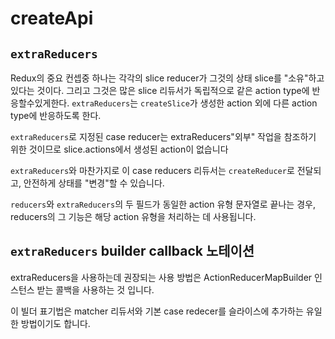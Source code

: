 # createApi

## `extraReducers`

Redux의 중요 컨셉중 하나는 각각의 slice reducer가 그것의 상태 slice를 "소유"하고 있다는 것이다. 그리고 그것은 많은 slice 리듀서가 독립적으로 같은 action type에 반응할수있게한다. `extraReducers`는 `createSlice`가 생성한 action 외에 다른 action type에 반응하도록 한다.

`extraReducers`로 지정된 case reducer는 extraReducers"외부" 작업을 참조하기 위한 것이므로 slice.actions에서 생성된 action이 없습니다

`extraReducers`와 마찬가지로 이 case reducers 리듀서는 `createReducer`로 전달되고, 안전하게 상태를 "변경"할 수 있습니다.

`reducers`와 `extraReducers`의 두 필드가 동일한 action 유형 문자열로 끝나는 경우, reducers의 그 기능은 해당 action 유형을 처리하는 데 사용됩니다.

## `extraReducers` builder callback 노테이션

extraReducers을 사용하는데 권장되는 사용 방법은 ActionReducerMapBuilder 인스턴스 받는 콜백을 사용하는 것 입니다.

이 빌더 표기법은 matcher 리듀서와 기본 case redecer를 슬라이스에 추가하는 유일한 방법이기도 합니다.
